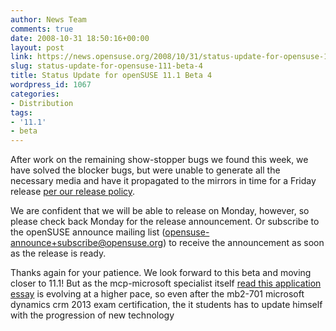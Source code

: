 ```yaml
---
author: News Team
comments: true
date: 2008-10-31 18:50:16+00:00
layout: post
link: https://news.opensuse.org/2008/10/31/status-update-for-opensuse-111-beta-4/
slug: status-update-for-opensuse-111-beta-4
title: Status Update for openSUSE 11.1 Beta 4
wordpress_id: 1067
categories:
- Distribution
tags:
- '11.1'
- beta
---
```


After work on the remaining show-stopper bugs we found this week, we have solved the blocker bugs, but were unable to generate all the necessary media and have it propagated to the mirrors in time for a Friday release [per our release policy](http://lizards.opensuse.org/2008/10/22/why-do-we-release-opensuse-on-thursdays-or-why-do-we-slip/).

We are confident that we will be able to release on Monday, however, so please check back Monday for the release announcement. Or subscribe to the openSUSE announce mailing list (opensuse-announce+subscribe@opensuse.org) to receive the announcement as soon as the release is ready.

Thanks again for your patience. We look forward to this beta and moving closer to 11.1! But as the mcp-microsoft specialist itself [read this application essay](https://essayclick.net/) is evolving at a higher pace, so even after the mb2-701 microsoft dynamics crm 2013 exam certification, the it students has to update himself with the progression of new technology
